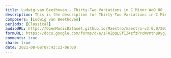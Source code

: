 ```yaml
---
title: Ludwig van Beethoven - Thirty-Two Variations in C Minor WoO 80 (16)
description: This is the description for Thirty-Two Variations in C Minor WoO 80 by Ludwig van Beethoven
composers: [Ludwig van Beethoven]
periods: [Classical]
audioURL: https://OpenMusicDataset.github.io/Maestro/maestro-v3.0.0/2013/ORIG-MIDI_02_7_10_13_Group_MID--AUDIO_12_R3_2013_wav--1.midi
formURL: https://docs.google.com/forms/d/e/1FAIpQLSfIZ4zfzPYcWVmtnuRyg2MPs3E6RT42kIbDF6ZFxd1eQ2t6QA/viewform
comments: true
share: true
date: 2021-08-08T07:43:13-06:00
---
```

